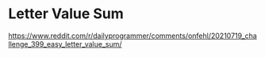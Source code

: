 # Letter Value Sum
https://www.reddit.com/r/dailyprogrammer/comments/onfehl/20210719_challenge_399_easy_letter_value_sum/
